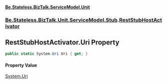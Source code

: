 #### [Be.Stateless.BizTalk.ServiceModel.Unit](README.md 'README')
### [Be.Stateless.BizTalk.Unit.ServiceModel.Stub](Be.Stateless.BizTalk.Unit.ServiceModel.Stub.md 'Be.Stateless.BizTalk.Unit.ServiceModel.Stub').[RestStubHostActivator](RestStubHostActivator.md 'Be.Stateless.BizTalk.Unit.ServiceModel.Stub.RestStubHostActivator')

## RestStubHostActivator.Uri Property

```csharp
public static System.Uri Uri { get; }
```

#### Property Value
[System.Uri](https://docs.microsoft.com/en-us/dotnet/api/System.Uri 'System.Uri')